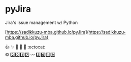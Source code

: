 # pyJira

Jira's issue management w/ Python

[https://sadikkuzu-mba.github.io/pyJira](https://sadikkuzu-mba.github.io/pyJira)

:+1: :sparkles: :tada: :rocket: :metal: :octocat: <br/>
:copyright: :two::zero::one::seven: :wavy_dash: :two::zero::one::nine: 
